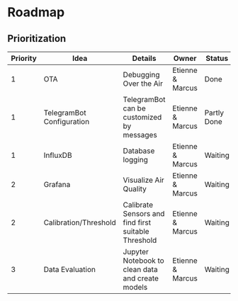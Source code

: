 # Roadmap


## Prioritization

Priority | Idea | Details | Owner | Status
-------- | -------- | -------- | -------- | --------
1 | OTA   | Debugging Over the Air   | Etienne & Marcus | Done 
1 | TelegramBot Configuration   | TelegramBot can be customized by messages | Etienne & Marcus | Partly Done 
1 | InfluxDB   | Database logging   | Etienne & Marcus | Waiting 
2 | Grafana   | Visualize Air Quality   | Etienne & Marcus | Waiting 
2 | Calibration/Threshold   | Calibrate Sensors and find first suitable Threshold   | Etienne & Marcus | Waiting
3 | Data Evaluation   | Jupyter Notebook to clean data and create models   | Etienne & Marcus | Waiting
